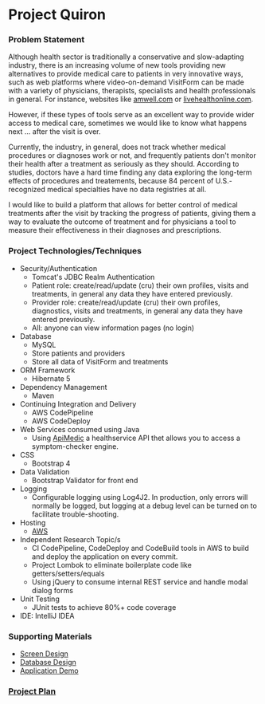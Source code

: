 # Project Quiron

### Problem Statement
Although health sector is traditionally a conservative and slow-adapting industry, there is an increasing volume of new tools providing new alternatives to provide medical care to patients in very innovative ways, such as web platforms where video-on-demand VisitForm can be made with a variety of physicians, therapists, specialists and health professionals in general. For instance, websites like [amwell.com](https://www.amwell.com) or [livehealthonline.com](https://www.livehealthonline.com).

However, if these types of tools serve as an excellent way to provide wider access to medical care, sometimes we would like to know what happens next ... after the visit is over.

Currently, the industry, in general, does not track whether medical procedures or diagnoses work or not, and frequently patients don't monitor their health after a treatment as seriously as they should.
According to studies, doctors have a hard time finding any data exploring the long-term effects of procedures and treatements, because 84 percent of U.S.-recognized medical specialties have no data registries at all.

I would like to build a platform that allows for better control of medical treatments after the visit by tracking the progress of patients, giving them a way to evaluate the outcome of treatment and for physicians a tool to measure their effectiveness in their diagnoses and prescriptions.

### Project Technologies/Techniques
* Security/Authentication
    * Tomcat's JDBC Realm Authentication
    * Patient role: create/read/update (cru) their own profiles, visits and treatments, in general any data they have entered previously.
    * Provider role: create/read/update (cru) their own profiles, diagnostics, visits and treatments, in general any data they have entered previously.
    * All: anyone can view information pages (no login)
* Database
    * MySQL
    * Store patients and providers
    * Store all data of VisitForm and treatments
* ORM Framework
    * Hibernate 5
* Dependency Management
    * Maven
* Continuing Integration and Delivery
    * AWS CodePipeline
    * AWS CodeDeploy
* Web Services consumed using Java
    * Using [ApiMedic](https://apimedic.com/) a healthservice API thet allows you to access a symptom-checker engine.
* CSS
    * Bootstrap 4
* Data Validation
    * Bootstrap Validator for front end
* Logging
    * Configurable logging using Log4J2. In production, only errors will normally be logged, but logging at a debug level can be turned on to facilitate trouble-shooting.
* Hosting
    * [AWS](http://18.191.31.27:8080/quiron)
* Independent Research Topic/s
    * CI CodePipeline, CodeDeploy and CodeBuild tools in AWS to build and deploy the application on every commit.
    * Project Lombok to eliminate boilerplate code like getters/setters/equals
    * Using jQuery to consume internal REST service and handle modal dialog forms
* Unit Testing
    * JUnit tests to achieve 80%+ code coverage
* IDE: IntelliJ IDEA

### Supporting Materials
* [Screen Design](docs/design/Screens.md)
* [Database Design](db/erd/ERDProjectQuiron.png)
* [Application Demo](https://youtu.be/5yRyZphWTOc)

### [Project Plan](PROJECTPLAN.md)


